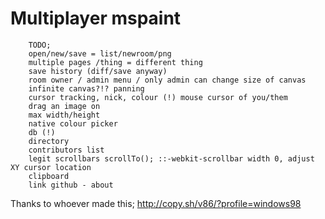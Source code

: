 Multiplayer mspaint
===

```
    TODO;
    open/new/save = list/newroom/png
    multiple pages /thing = different thing
    save history (diff/save anyway)
    room owner / admin menu / only admin can change size of canvas
    infinite canvas?!? panning
    cursor tracking, nick, colour (!) mouse cursor of you/them
    drag an image on
    max width/height
    native colour picker
    db (!)
    directory
    contributors list
    legit scrollbars scrollTo(); ::-webkit-scrollbar width 0, adjust XY cursor location
    clipboard
    link github - about
```

Thanks to whoever made this; http://copy.sh/v86/?profile=windows98
